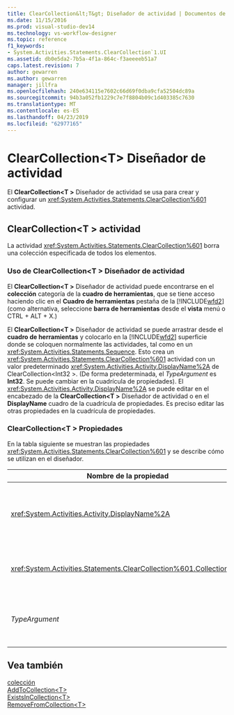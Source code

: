 ```yaml
---
title: ClearCollection&lt;T&gt; Diseñador de actividad | Documentos de Microsoft
ms.date: 11/15/2016
ms.prod: visual-studio-dev14
ms.technology: vs-workflow-designer
ms.topic: reference
f1_keywords:
- System.Activities.Statements.ClearCollection`1.UI
ms.assetid: db0e5da2-7b5a-4f1a-864c-f3aeeeeb51a7
caps.latest.revision: 7
author: gewarren
ms.author: gewarren
manager: jillfra
ms.openlocfilehash: 240e634115e7602c66d69f0dba9cfa52504dc89a
ms.sourcegitcommit: 94b3a052fb1229c7e7f8804b09c1d403385c7630
ms.translationtype: MT
ms.contentlocale: es-ES
ms.lasthandoff: 04/23/2019
ms.locfileid: "62977165"
---
```

# <a name="clearcollectionlttgt-activity-designer"></a>ClearCollection&lt;T&gt; Diseñador de actividad
El **ClearCollection\<T >** Diseñador de actividad se usa para crear y configurar un <xref:System.Activities.Statements.ClearCollection%601> actividad.  
  
## <a name="the-clearcollectiont-activity"></a>ClearCollection\<T > actividad  
 La actividad <xref:System.Activities.Statements.ClearCollection%601> borra una colección especificada de todos los elementos.  
  
### <a name="using-the-clearcollectiont-activity-designer"></a>Uso de ClearCollection\<T > Diseñador de actividad  
 El **ClearCollection\<T >** Diseñador de actividad puede encontrarse en el **colección** categoría de la **cuadro de herramientas**, que se tiene acceso haciendo clic en el  **Cuadro de herramientas** pestaña de la [!INCLUDE[wfd2](../includes/wfd2-md.md)] (como alternativa, seleccione **barra de herramientas** desde el **vista** menú o CTRL + ALT + X.)  
  
 El **ClearCollection\<T >** Diseñador de actividad se puede arrastrar desde el **cuadro de herramientas** y colocarlo en la [!INCLUDE[wfd2](../includes/wfd2-md.md)] superficie donde se coloquen normalmente las actividades, tal como en un <xref:System.Activities.Statements.Sequence>. Esto crea un <xref:System.Activities.Statements.ClearCollection%601> actividad con un valor predeterminado <xref:System.Activities.Activity.DisplayName%2A> de ClearCollection\<Int32 >. (De forma predeterminada, el *TypeArgument* es **Int32**. Se puede cambiar en la cuadrícula de propiedades). El <xref:System.Activities.Activity.DisplayName%2A> se puede editar en el encabezado de la **ClearCollection\<T >** Diseñador de actividad o en el **DisplayName** cuadro de la cuadrícula de propiedades. Es preciso editar las otras propiedades en la cuadrícula de propiedades.  
  
### <a name="the-clearcollectiont-properties"></a>ClearCollection\<T > Propiedades  
 En la tabla siguiente se muestran las propiedades <xref:System.Activities.Statements.ClearCollection%601> y se describe cómo se utilizan en el diseñador.  
  
|Nombre de la propiedad|Obligatorio|Uso|  
|-------------------|--------------|-----------|  
|<xref:System.Activities.Activity.DisplayName%2A>|False|Especifica el nombre opcional descriptivo de la actividad <xref:System.Activities.Statements.ClearCollection%601>. El valor predeterminado es ClearCollection\<Int32 >. Pese a que el valor <xref:System.Activities.Activity.DisplayName%2A> no es obligatorio, se recomienda usar uno.|  
|<xref:System.Activities.Statements.ClearCollection%601.Collection%2A>|True|Especifica la recopilación que se va a borrar de los elementos. Esta colección es de tipo **ICollection\<TypeArgument >.** Para especificar la colección, escriba una expresión de Visual Basic en la cuadrícula de propiedades.|  
|*TypeArgument*|True|Especifica el tipo T de los elementos contenidos en <xref:System.Collections.Generic.ICollection%601>. De forma predeterminada, esto *TypeArgument* tipo está establecido en **Int32**. Para cambiar el tipo, cambie el valor de la *TypeArgument* en el cuadro combinado en la cuadrícula de propiedades.|  
  
## <a name="see-also"></a>Vea también  
 [colección](../workflow-designer/collection-activity-designers.md)   
 [AddToCollection\<T>](../workflow-designer/addtocollection-t-activity-designer.md)   
 [ExistsInCollection\<T>](../workflow-designer/existsincollection-t-activity-designer.md)   
 [RemoveFromCollection\<T>](../workflow-designer/removefromcollection-t-activity-designer.md)